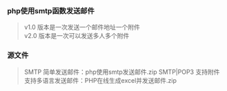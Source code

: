 ### php使用smtp函数发送邮件
 > v1.0 版本是一次发送一个邮件地址一个附件<br/>
 > v2.0 版本是一次可以发送多人多个附件
 
### 源文件
 > SMTP 简单发送邮件：php使用smtp发送邮件.zip
 > SMTP|POP3 支持附件支持多语言发送邮件：PHP在线生成excel并发送邮件.zip
	